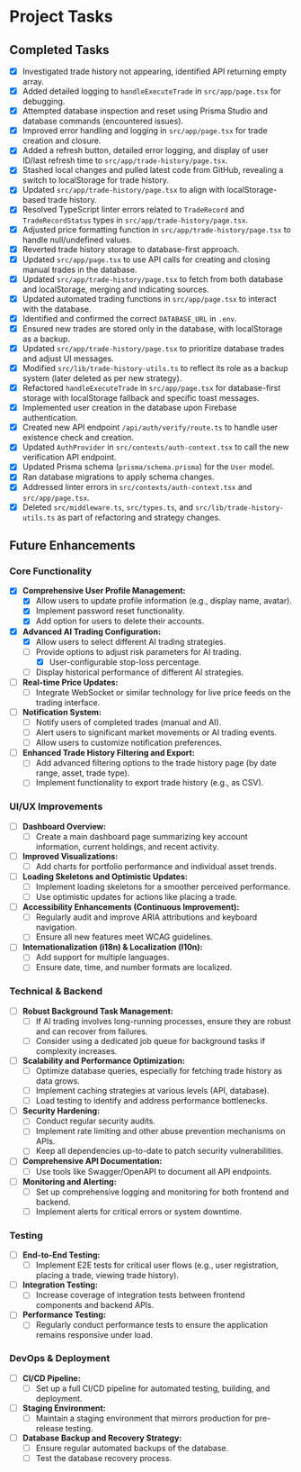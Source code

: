 # Project Tasks

## Completed Tasks

- [x] Investigated trade history not appearing, identified API returning empty array.
- [x] Added detailed logging to `handleExecuteTrade` in `src/app/page.tsx` for debugging.
- [x] Attempted database inspection and reset using Prisma Studio and database commands (encountered issues).
- [x] Improved error handling and logging in `src/app/page.tsx` for trade creation and closure.
- [x] Added a refresh button, detailed error logging, and display of user ID/last refresh time to `src/app/trade-history/page.tsx`.
- [x] Stashed local changes and pulled latest code from GitHub, revealing a switch to localStorage for trade history.
- [x] Updated `src/app/trade-history/page.tsx` to align with localStorage-based trade history.
- [x] Resolved TypeScript linter errors related to `TradeRecord` and `TradeRecordStatus` types in `src/app/trade-history/page.tsx`.
- [x] Adjusted price formatting function in `src/app/trade-history/page.tsx` to handle null/undefined values.
- [x] Reverted trade history storage to database-first approach.
- [x] Updated `src/app/page.tsx` to use API calls for creating and closing manual trades in the database.
- [x] Updated `src/app/trade-history/page.tsx` to fetch from both database and localStorage, merging and indicating sources.
- [x] Updated automated trading functions in `src/app/page.tsx` to interact with the database.
- [x] Identified and confirmed the correct `DATABASE_URL` in `.env`.
- [x] Ensured new trades are stored only in the database, with localStorage as a backup.
- [x] Updated `src/app/trade-history/page.tsx` to prioritize database trades and adjust UI messages.
- [x] Modified `src/lib/trade-history-utils.ts` to reflect its role as a backup system (later deleted as per new strategy).
- [x] Refactored `handleExecuteTrade` in `src/app/page.tsx` for database-first storage with localStorage fallback and specific toast messages.
- [x] Implemented user creation in the database upon Firebase authentication.
- [x] Created new API endpoint `/api/auth/verify/route.ts` to handle user existence check and creation.
- [x] Updated `AuthProvider` in `src/contexts/auth-context.tsx` to call the new verification API endpoint.
- [x] Updated Prisma schema (`prisma/schema.prisma`) for the `User` model.
- [x] Ran database migrations to apply schema changes.
- [x] Addressed linter errors in `src/contexts/auth-context.tsx` and `src/app/page.tsx`.
- [x] Deleted `src/middleware.ts`, `src/types.ts`, and `src/lib/trade-history-utils.ts` as part of refactoring and strategy changes.

## Future Enhancements

### Core Functionality
- [x] **Comprehensive User Profile Management:**
    - [x] Allow users to update profile information (e.g., display name, avatar).
    - [x] Implement password reset functionality.
    - [x] Add option for users to delete their accounts.
- [x] **Advanced AI Trading Configuration:**
    - [x] Allow users to select different AI trading strategies.
    - [ ] Provide options to adjust risk parameters for AI trading.
        - [x] User-configurable stop-loss percentage.
    - [ ] Display historical performance of different AI strategies.
- [ ] **Real-time Price Updates:**
    - [ ] Integrate WebSocket or similar technology for live price feeds on the trading interface.
- [ ] **Notification System:**
    - [ ] Notify users of completed trades (manual and AI).
    - [ ] Alert users to significant market movements or AI trading events.
    - [ ] Allow users to customize notification preferences.
- [ ] **Enhanced Trade History Filtering and Export:**
    - [ ] Add advanced filtering options to the trade history page (by date range, asset, trade type).
    - [ ] Implement functionality to export trade history (e.g., as CSV).

### UI/UX Improvements
- [ ] **Dashboard Overview:**
    - [ ] Create a main dashboard page summarizing key account information, current holdings, and recent activity.
- [ ] **Improved Visualizations:**
    - [ ] Add charts for portfolio performance and individual asset trends.
- [ ] **Loading Skeletons and Optimistic Updates:**
    - [ ] Implement loading skeletons for a smoother perceived performance.
    - [ ] Use optimistic updates for actions like placing a trade.
- [ ] **Accessibility Enhancements (Continuous Improvement):**
    - [ ] Regularly audit and improve ARIA attributions and keyboard navigation.
    - [ ] Ensure all new features meet WCAG guidelines.
- [ ] **Internationalization (i18n) & Localization (l10n):**
    - [ ] Add support for multiple languages.
    - [ ] Ensure date, time, and number formats are localized.

### Technical & Backend
- [ ] **Robust Background Task Management:**
    - [ ] If AI trading involves long-running processes, ensure they are robust and can recover from failures.
    - [ ] Consider using a dedicated job queue for background tasks if complexity increases.
- [ ] **Scalability and Performance Optimization:**
    - [ ] Optimize database queries, especially for fetching trade history as data grows.
    - [ ] Implement caching strategies at various levels (API, database).
    - [ ] Load testing to identify and address performance bottlenecks.
- [ ] **Security Hardening:**
    - [ ] Conduct regular security audits.
    - [ ] Implement rate limiting and other abuse prevention mechanisms on APIs.
    - [ ] Keep all dependencies up-to-date to patch security vulnerabilities.
- [ ] **Comprehensive API Documentation:**
    - [ ] Use tools like Swagger/OpenAPI to document all API endpoints.
- [ ] **Monitoring and Alerting:**
    - [ ] Set up comprehensive logging and monitoring for both frontend and backend.
    - [ ] Implement alerts for critical errors or system downtime.

### Testing
- [ ] **End-to-End Testing:**
    - [ ] Implement E2E tests for critical user flows (e.g., user registration, placing a trade, viewing trade history).
- [ ] **Integration Testing:**
    - [ ] Increase coverage of integration tests between frontend components and backend APIs.
- [ ] **Performance Testing:**
    - [ ] Regularly conduct performance tests to ensure the application remains responsive under load.

### DevOps & Deployment
- [ ] **CI/CD Pipeline:**
    - [ ] Set up a full CI/CD pipeline for automated testing, building, and deployment.
- [ ] **Staging Environment:**
    - [ ] Maintain a staging environment that mirrors production for pre-release testing.
- [ ] **Database Backup and Recovery Strategy:**
    - [ ] Ensure regular automated backups of the database.
    - [ ] Test the database recovery process. 